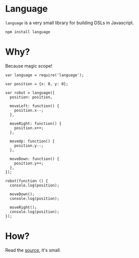 # Language

`language` is a very small library for building DSLs in Javascript.

    npm install language

# Why?

Because magic scope!

    var language = require('language');

    var position = {x: 0, y: 0};

    var robot = language({
      position: position,

      moveLeft: function() {
        position.x--;
      },

      moveRight: function() {
        position.x++;
      },

      moveUp: function() {
        position.y--;
      },

      moveDown: function() {
        position.y++;
      },
    });

    robot(function () {
      console.log(position);

      moveDown();
      console.log(position);

      moveRight();
      console.log(position);
    });

# How?

Read the [source](https://github.com/featurist/language/blob/master/index.js), it's small.
